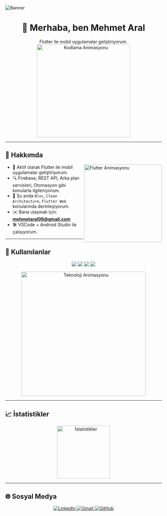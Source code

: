 <!-- Banner: Flutter temalı, kendinize uygun şekilde değiştirebilirsiniz -->
<img src="https://raw.githubusercontent.com/mehmettarall/mehmettarall/main/banner_flutter_github.png" alt="Banner" />

<h1 align="center">👋 Merhaba, ben Mehmet Aral</h1>

<p align="center">
  Flutter ile mobil uygulamalar geliştiriyorum.
  <br />
  <!-- Kodlama ve mobil temalı animasyon -->
  <img src="https://media.giphy.com/media/Y4ak9Ki2GZCbJxAnJD/giphy.gif" width="300" alt="Kodlama Animasyonu"/>
</p>

---

## 💼 Hakkımda

<img align="right" src="[https://media.giphy.com/media/LMt9638dO8dftAjtco/giphy.gif](https://media0.giphy.com/media/v1.Y2lkPTc5MGI3NjExY3Z2ZWwyenVvMnppamVyZXRtNHQ3ZnF6Nzhta3U1aThzN2ZycmU0MSZlcD12MV9pbnRlcm5hbF9naWZfYnlfaWQmY3Q9Zw/QDjpIL6oNCVZ4qzGs7/giphy.gif)" width="250" alt="Flutter Animasyonu"/>

- 🚀 Aktif olarak Flutter ile mobil uygulamalar geliştiriyorum.
- 🔍 Firebase, REST API, Arka plan servisleri, Otomasyon gibi konularla ilgileniyorum.
- 🌱 Şu anda `Bloc`, `Clean Architecture`, `Flutter Web` konularında derinleşiyorum.
- ✉️ Bana ulaşmak için: **mehmetaral06@gmail.com**
- 🛠️ VSCode + Android Studio ile çalışıyorum.

---

## 🚀 Kullanılanlar

<p align="center">
  <img src="https://img.shields.io/badge/Dart-0175C2?style=for-the-badge&logo=dart&logoColor=white"/>
  <img src="https://img.shields.io/badge/Flutter-02569B?style=for-the-badge&logo=flutter&logoColor=white"/>
  <img src="https://img.shields.io/badge/Firebase-FFCA28?style=for-the-badge&logo=firebase&logoColor=black"/>
  <img src="https://img.shields.io/badge/Git-F05032?style=for-the-badge&logo=git&logoColor=white"/>
</p>

<p align="center">
  <!-- Teknoloji ve kodlama animasyonu -->
  <img src="https://media.giphy.com/media/qgQUggAC3Pfv687qPC/giphy.gif" width="400" alt="Teknoloji Animasyonu"/>
</p>

---

## 📈 İstatistikler

<p align="center">
  <img src="https://github-readme-stats.vercel.app/api/top-langs/?username=mehmettarall&layout=compact&theme=radical" height="170" alt="İstatistikler"/>
</p>

---

## 🌐 Sosyal Medya

<p align="center">
  <a href="https://www.linkedin.com/in/mehmetarall/" target="_blank">
    <img src="https://img.shields.io/badge/LinkedIn-blue?style=for-the-badge&logo=linkedin&logoColor=white" alt="LinkedIn"/>
  </a>
  <a href="mailto:mehmetaral06@gmail.com">
    <img src="https://img.shields.io/badge/Gmail-D14836?style=for-the-badge&logo=gmail&logoColor=white" alt="Gmail"/>
  </a>
  <a href="https://github.com/mehmettarall?tab=repositories" target="_blank">
    <img src="https://img.shields.io/badge/GitHub-100000?style=for-the-badge&logo=github&logoColor=white" alt="GitHub"/>
  </a>
</p>
